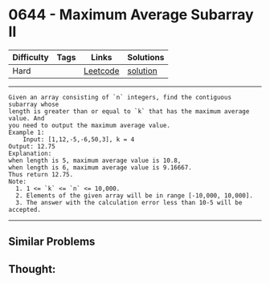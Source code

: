 # 0644 - Maximum Average Subarray II

Difficulty  | Tags | Links | Solutions
----------- | ---- | ----- | -----
Hard |  | [Leetcode](https://leetcode.com/problems/maximum-average-subarray-ii) | [solution](https://leetcode.com/problems/maximum-average-subarray-ii/solution/)


-----------

```
Given an array consisting of `n` integers, find the contiguous subarray whose
length is greater than or equal to `k` that has the maximum average value. And
you need to output the maximum average value.
Example 1:
    Input: [1,12,-5,-6,50,3], k = 4
Output: 12.75
Explanation:
when length is 5, maximum average value is 10.8,
when length is 6, maximum average value is 9.16667.
Thus return 12.75.
Note:
  1. 1 <= `k` <= `n` <= 10,000.
  2. Elements of the given array will be in range [-10,000, 10,000].
  3. The answer with the calculation error less than 10-5 will be accepted.
```

-----------


## Similar Problems




## Thought:
